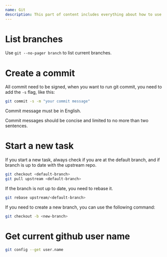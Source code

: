 ```yaml
---
name: Git
description: This part of content includes everything about how to use git in the egent.
---
```


# List branches

Use `git --no-pager branch` to list current branches.

# Create a commit

All commit need to be signed, when you want to run git commit, you need to add the `-s` flag, like this:

```bash
git commit -s -m "your commit message"
```

Commit message must be in English.

Commit messages should be concise and limited to no more than two sentences.

# Start a new task

If you start a new task, always check if you are at the default branch, and if branch is up to date with the upstream repo.

```bash
git checkout <default-branch>
git pull upstream <default-branch>
```

If the branch is not up to date, you need to rebase it.

```bash
git rebase upstream/<default-branch>
```

If you need to create a new branch, you can use the following command:

```bash
git checkout -b <new-branch>
```

# Get current github user name

```bash
git config --get user.name
```
